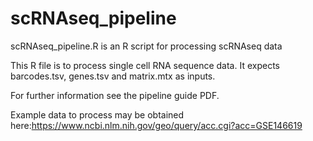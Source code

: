 # scRNAseq_pipeline
scRNAseq_pipeline.R is an R script for processing scRNAseq data

This R file is to process single cell RNA sequence data. 
It expects barcodes.tsv, genes.tsv and matrix.mtx as inputs.

For further information see the pipeline guide PDF.

Example data to process may be obtained here:https://www.ncbi.nlm.nih.gov/geo/query/acc.cgi?acc=GSE146619


